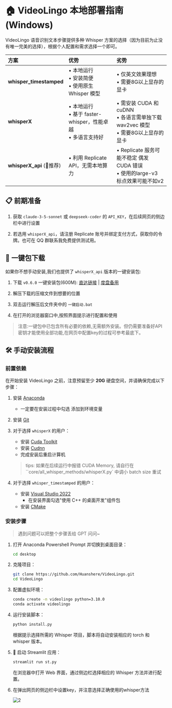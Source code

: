 # 🏠 VideoLingo 本地部署指南 (Windows)

VideoLingo 语音识别文本步骤提供多种 Whisper 方案的选择（因为目前为止没有唯一完美的选择），根据个人配置和需求选择一个即可。

| 方案 | 优势 | 劣势 |
|:-----|:-----|:-----|
| **whisper_timestamped** | • 本地运行<br>• 安装简便<br>• 使用原生 Whisper 模型 | • 仅英文效果理想<br>• 需要8G以上显存的显卡 |
| **whisperX**  | • 本地运行<br>• 基于 faster-whisper，性能卓越<br>• 多语言支持好 | • 需安装 CUDA 和 cuDNN<br>• 各语言需单独下载 wav2vec 模型<br>• 需要8G以上显存的显卡 |
| **whisperX_api** (🌟推荐) | • 利用 Replicate API，无需本地算力 | • Replicate 服务可能不稳定 偶发 CUDA 错误<br>• 使用的large-v3 标点效果可能不如v2 |

## 📋 前期准备

1. 获取 `claude-3-5-sonnet` 或 `deepseek-coder` 的 `API_KEY`，在后续网页的侧边栏中进行设置

2. 若选用 `whisperX_api`，请注册 Replicate 账号并绑定支付方式，获取你的令牌。也可在 QQ 群联系我免费提供测试用。

## 💾 一键包下载

如果你不想手动安装,我们也提供了 `whisperX_api` 版本的一键安装包:

1. 下载 `v0.6.0` 一键安装包(600M): [直达链接](https://vip.123pan.cn/1817874751/7960342) | [度盘备用](https://pan.baidu.com/s/16nV3ccnGCjASzYlLnMRP_Q?pwd=6969)

2. 解压下载的压缩文件到想要的位置

3. 双击运行解压后文件夹中的 `一键启动.bat`

4. 在打开的浏览器窗口中,按照界面提示进行配置和使用

> 注意:一键包中已包含所有必要的依赖,无需额外安装。但仍需要准备好API密钥才能使用全部功能,在网页中配置key的过程可参考最底下。

## 🛠️ 手动安装流程

### 前置依赖

在开始安装 VideoLingo 之前，注意预留至少 **20G** 硬盘空间，并请确保完成以下步骤：

1. 安装 [Anaconda](https://www.anaconda.com/download/success)
   - 一定要在安装过程中勾选 添加到环境变量

2. 安装 [Git](https://git-scm.com/download/win)

3. 对于选择 `whisperX` 的用户：
   - 安装 [Cuda Toolkit](https://developer.download.nvidia.com/compute/cuda/12.6.0/local_installers/cuda_12.6.0_560.76_windows.exe)
   - 安装 [Cudnn](https://developer.download.nvidia.com/compute/cudnn/9.3.0/local_installers/cudnn_9.3.0_windows.exe)
   - 完成安装后重启计算机
   > tips: 如果在后续运行中报错 CUDA Memory, 请自行在 ``core/all_whisper_methods/whisperX.py` 中调小 batch size 重试
4. 对于选择 `whisper_timestamped` 的用户：
   - 安装 [Visual Studio 2022](https://visualstudio.microsoft.com/zh-hans/thank-you-downloading-visual-studio/?sku=Community&channel=Release&version=VS2022&source=VSLandingPage&cid=2030&passive=false)
     - 在安装界面勾选"使用 C++ 的桌面开发"组件包
   - 安装 [CMake](https://github.com/Kitware/CMake/releases/download/v3.30.2/cmake-3.30.2-windows-x86_64.msi)

### 安装步骤
> 遇到问题可以把整个步骤丢给 GPT 问问~
1. 打开 Anaconda Powershell Prompt 并切换到桌面目录：
   ```bash
   cd desktop
   ```

2. 克隆项目：
   ```bash
   git clone https://github.com/Huanshere/VideoLingo.git
   cd VideoLingo
   ```

3. 配置虚拟环境：
   ```bash
   conda create -n videolingo python=3.10.0
   conda activate videolingo
   ```

4. 运行安装脚本：
   ```bash
   python install.py
   ```
   根据提示选择所需的 Whisper 项目，脚本将自动安装相应的 torch 和 whisper 版本。

5. 🎉 启动 Streamlit 应用：
   ```bash
   streamlit run st.py
   ```
   在浏览器中打开 Web 界面，通过侧边栏选择相应的 Whisper 方法并进行配置。

6. 在弹出网页的侧边栏中设置key，并注意选择正确使用的whisper方法

   ![2](https://github.com/user-attachments/assets/ba5621f0-8320-4a45-8da8-9ea574b5c7cc)


